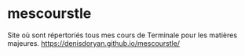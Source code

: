 # mescourstle
Site où sont répertoriés tous mes cours de Terminale pour les matières majeures.
https://denisdoryan.github.io/mescourstle/
